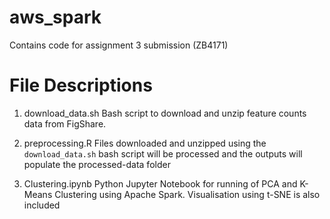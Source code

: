 # aws_spark
Contains code for assignment 3 submission (ZB4171)

# File Descriptions
1. download_data.sh
Bash script to download and unzip feature counts data from FigShare.

2. preprocessing.R
Files downloaded and unzipped using the `download_data.sh` bash script will be processed and the outputs will populate the processed-data folder

3. Clustering.ipynb
Python Jupyter Notebook for running of PCA and K-Means Clustering using Apache Spark. Visualisation using t-SNE is also included
